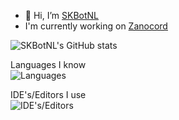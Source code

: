 - 👋 Hi, I’m [SKBotNL](https://github.com/SKBotNL)
- I'm currently working on [Zanocord](https://github.com/Zanocord)

![SKBotNL's GitHub stats](https://github-readme-stats.vercel.app/api?username=SKBotNL&theme=dark)

Languages I know\
![Languages](https://skillicons.dev/icons?i=go,rust,java,cs,ruby,python,javascript&theme=dark)

IDE's/Editors I use\
![IDE's/Editors](https://skillicons.dev/icons?i=eclipse,vscode,visualstudio&theme=dark)

